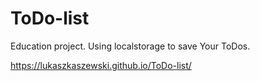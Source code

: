 # ToDo-list
Education project. Using localstorage to save Your ToDos.

https://lukaszkaszewski.github.io/ToDo-list/
